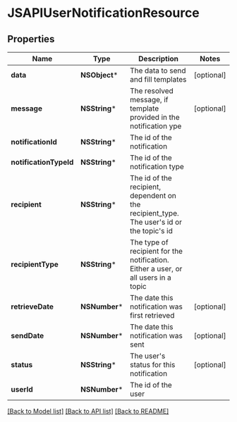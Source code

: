 # JSAPIUserNotificationResource

## Properties
Name | Type | Description | Notes
------------ | ------------- | ------------- | -------------
**data** | **NSObject*** | The data to send and fill templates | [optional] 
**message** | **NSString*** | The resolved message, if template provided in the notification ype | [optional] 
**notificationId** | **NSString*** | The id of the notification | 
**notificationTypeId** | **NSString*** | The id of the notification type | 
**recipient** | **NSString*** | The id of the recipient, dependent on the recipient_type. The user&#39;s id or the topic&#39;s id | 
**recipientType** | **NSString*** | The type of recipient for the notification. Either a user, or all users in a topic | 
**retrieveDate** | **NSNumber*** | The date this notification was first retrieved | [optional] 
**sendDate** | **NSNumber*** | The date this notification was sent | [optional] 
**status** | **NSString*** | The user&#39;s status for this notification | [optional] 
**userId** | **NSNumber*** | The id of the user | 

[[Back to Model list]](../README.md#documentation-for-models) [[Back to API list]](../README.md#documentation-for-api-endpoints) [[Back to README]](../README.md)


